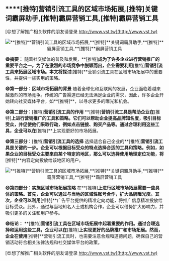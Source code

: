 ## ****[推特]**营销引流工具的区域市场拓展,**[推特]**关键词霸屏助手,**[推特]**霸屏营销工具,**[推特]**霸屏营销工具**

[😍想了解推广相关软件的朋友请登录 http://www.vst.tw](http://www.vst.tw)

 <center><img src="https://vst.tw/MP4/tuiguang/png/3.png" alt="**[推特]**营销引流工具的区域市场拓展,**[推特]**关键词霸屏助手,**[推特]**霸屏营销工具,**[推特]**霸屏营销工具"></center>

**😄摘要：**
随着社交媒体的普及和发展，**[推特]**成为了许多企业进行营销推广的重要平台之一。为了在激烈的市场竞争中脱颖而出，企业需要利用**[推特]**营销引流工具来拓展区域市场。本文将探讨**[推特]**营销引流工具在区域市场拓展中的重要性，并提供一些实用的策略。

**😄第一部分：区域市场拓展的背景**
随着全球化和互联网的发展，企业面临着越来越激烈的市场竞争。传统的广告渠道已经无法满足企业的需求，因此，许多企业开始转向社交媒体平台，如**[推特]**，以寻求更多的曝光和机会。

**😄第二部分：**[推特]**营销引流工具的作用**
**[推特]**营销引流工具是帮助企业在**[推特]**上进行营销推广的工具和策略。它们可以帮助企业提高品牌知名度，吸引目标受众，并促使他们采取行动，例如点击链接、购买产品等。通过合理利用这些工具，企业可以在**[推特]**上实现更好的市场拓展。

**😄第三部分：**[推特]**营销引流工具的选择**
选择适合自己企业的**[推特]**营销引流工具是关键的一步。企业可以根据目标受众的特点选择合适的工具和策略。例如，如果企业的目标受众主要来自某个特定的地区，那么可以选择使用地理定位功能，将**[推特]**内容定向投放给该地区的用户。

 <center><img src="https://vst.tw/MP4/tuiguang/png/8.png" alt="**[推特]**营销引流工具的区域市场拓展,**[推特]**关键词霸屏助手,**[推特]**霸屏营销工具,**[推特]**霸屏营销工具"></center>

**😄第四部分：实施区域市场拓展策略**
在**[推特]**上进行区域市场拓展需要一些具体的策略。首先，企业可以通过与当地的区域性账号合作，扩大品牌曝光度。其次，企业可以利用**[推特]**广告平台提供的精准定向功能，将推广信息精准投放给目标受众。此外，通过与当地知名人士或机构合作，企业可以借势扩大影响力，并吸引更多的关注和用户参与。

**😄结论：**
**[推特]**营销引流工具在区域市场拓展中起着重要的作用。通过合理选择和运用这些工具，企业可以在**[推特]**上实现更好的品牌推广和市场拓展。然而，企业在使用**[推特]**营销引流工具时，也需要注意合规和道德问题，确保自己的营销活动符合相关法律法规和社交媒体平台的政策。

[😍想了解推广相关软件的朋友请登录 http://www.vst.tw](http://www.vst.tw)



